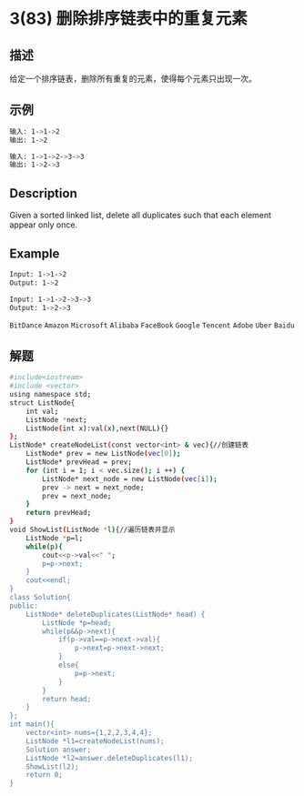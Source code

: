 # 3(83) 删除排序链表中的重复元素
## 描述
给定一个排序链表，删除所有重复的元素，使得每个元素只出现一次。
## 示例
```bash
输入: 1->1->2
输出: 1->2

输入: 1->1->2->3->3
输出: 1->2->3
``` 

## Description
Given a sorted linked list, delete all duplicates such that each element appear only once.

## Example
```bash
Input: 1->1->2
Output: 1->2

Input: 1->1->2->3->3
Output: 1->2->3

```
`BitDance` `Amazon` `Microsoft` `Alibaba` `FaceBook` `Google` `Tencent` `Adobe` `Uber`  `Baidu`
## 解题
```bash
#include<iostream>
#include <vector>
using namespace std;
struct ListNode{
    int val;
    ListNode *next;
    ListNode(int x):val(x),next(NULL){}
};
ListNode* createNodeList(const vector<int> & vec){//创建链表
    ListNode* prev = new ListNode(vec[0]);
    ListNode* prevHead = prev;
    for (int i = 1; i < vec.size(); i ++) {
        ListNode* next_node = new ListNode(vec[i]);
        prev -> next = next_node;
        prev = next_node;
    }
    return prevHead;
}
void ShowList(ListNode *l){//遍历链表并显示
    ListNode *p=l;
    while(p){
        cout<<p->val<<" ";
        p=p->next;
    }
    cout<<endl;
}
class Solution{
public:
    ListNode* deleteDuplicates(ListNode* head) {
        ListNode *p=head;
        while(p&&p->next){
            if(p->val==p->next->val){
                p->next=p->next->next;
            }
            else{
                p=p->next;
            }
        }
        return head;
    }
};
int main(){
    vector<int> nums={1,2,2,3,4,4};
    ListNode *l1=createNodeList(nums);
    Solution answer;
    ListNode *l2=answer.deleteDuplicates(l1);
    ShowList(l2);
    return 0;
}
```